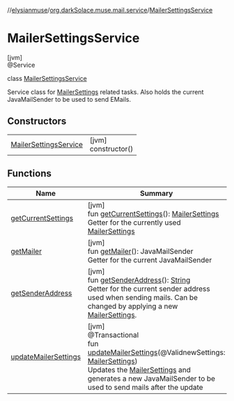 //[elysianmuse](../../../index.md)/[org.darkSolace.muse.mail.service](../index.md)/[MailerSettingsService](index.md)

# MailerSettingsService

[jvm]\
@Service

class [MailerSettingsService](index.md)

Service class for [MailerSettings](../../org.darkSolace.muse.mail.model/-mailer-settings/index.md) related tasks. Also holds the current JavaMailSender to be used to send EMails.

## Constructors

| | |
|---|---|
| [MailerSettingsService](-mailer-settings-service.md) | [jvm]<br>constructor() |

## Functions

| Name | Summary |
|---|---|
| [getCurrentSettings](get-current-settings.md) | [jvm]<br>fun [getCurrentSettings](get-current-settings.md)(): [MailerSettings](../../org.darkSolace.muse.mail.model/-mailer-settings/index.md)<br>Getter for the currently used [MailerSettings](../../org.darkSolace.muse.mail.model/-mailer-settings/index.md) |
| [getMailer](get-mailer.md) | [jvm]<br>fun [getMailer](get-mailer.md)(): JavaMailSender<br>Getter for the current JavaMailSender |
| [getSenderAddress](get-sender-address.md) | [jvm]<br>fun [getSenderAddress](get-sender-address.md)(): [String](https://kotlinlang.org/api/latest/jvm/stdlib/kotlin/-string/index.html)<br>Getter for the current sender address used when sending mails. Can be changed by applying a new [MailerSettings](../../org.darkSolace.muse.mail.model/-mailer-settings/index.md). |
| [updateMailerSettings](update-mailer-settings.md) | [jvm]<br>@Transactional<br>fun [updateMailerSettings](update-mailer-settings.md)(@ValidnewSettings: [MailerSettings](../../org.darkSolace.muse.mail.model/-mailer-settings/index.md))<br>Updates the [MailerSettings](../../org.darkSolace.muse.mail.model/-mailer-settings/index.md) and generates a new JavaMailSender to be used to send mails after the update |
